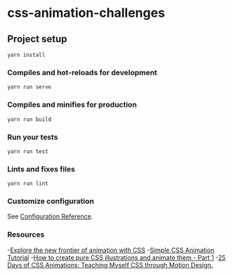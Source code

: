 # css-animation-challenges

## Project setup
```
yarn install
```

### Compiles and hot-reloads for development
```
yarn run serve
```

### Compiles and minifies for production
```
yarn run build
```

### Run your tests
```
yarn run test
```

### Lints and fixes files
```
yarn run lint
```

### Customize configuration
See [Configuration Reference](https://cli.vuejs.org/config/).

### Resources

-[Explore the new frontier of animation with CSS](https://www.creativebloq.com/features/explore-the-new-frontier-of-css-animation)
-[Simple CSS Animation Tutorial](https://medium.com/@js_tut/simple-css-animation-tutorial-c4ad941a5d5c)
-[How to create pure CSS illustrations and animate them - Part 1](https://dev.to/agathacco/how-to-create-pure-css-illustrations-and-animate-them---part-1-1j1k)
-[25 Days of CSS Animations: Teaching Myself CSS through Motion Design.](https://dev.to/acupoftee/25-days-of-css-animations-teaching-myself-css-through-motion-design-4l10)
